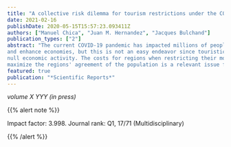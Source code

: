 ```yaml
---
title: "A collective risk dilemma for tourism restrictions under the COVID-19 context"
date: 2021-02-16
publishDate: 2020-05-15T15:57:23.093411Z
authors: ["Manuel Chica", "Juan M. Hernandez", "Jacques Bulchand"]
publication_types: ["2"]
abstract: "The current COVID-19 pandemic has impacted millions of people and the global economy. Tourism has been one the most affected economic sectors because of the mobility restrictions established by governments and uncoordinated actions from origin and destination regions. The coordination of restrictions and reopening policies could help control the spread of virus
and enhance economies, but this is not an easy endeavor since touristic companies, citizens, and local governments have conflicting interests. We propose an evolutionary game model that reflects a collective risk dilemma behind these decisions. To this aim, we represent regions as players, organized in groups; and consider the perceived risk as a strict lock-down and
null economic activity. The costs for regions when restricting their mobility are heterogeneous, given that the dependence on tourism of each region is diverse. Our analysis shows that, for both large populations and the EU NUTS2 case study, the existence of heterogeneous costs enhances global agreements. Furthermore, the decision on how to group regions to
maximize the regions' agreement of the population is a relevant issue for decision makers to consider. We find out that a layout of groups based on similar costs of cooperation boosts the regions' agreements and avoid the risk of having a total lock-down and a negligible tourism activity. These findings can guide policy makers to facilitate agreements among regions to maximize the tourism recovery."
featured: true
publication: "*Scientific Reports*"
---
```



_volume X YYY (in press)_


{{% alert note %}}

Impact factor: 3.998. Journal rank: Q1, 17/71 (Multidisciplinary)

{{% /alert %}}
